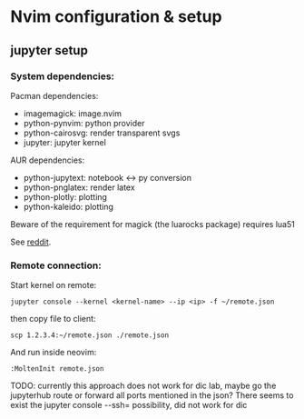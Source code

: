 # Nvim configuration & setup


## jupyter setup

### System dependencies:

Pacman dependencies:
* imagemagick: image.nvim
* python-pynvim: python provider
* python-cairosvg: render transparent svgs
* jupyter: jupyter kernel


AUR dependencies:
* python-jupytext: notebook <-> py conversion
* python-pnglatex: render latex
* python-plotly: plotting
* python-kaleido: plotting

Beware of the requirement for magick (the luarocks package) requires lua51


See [reddit](https://www.reddit.com/r/neovim/comments/17ynpg2/how_to_edit_jupyter_notebooks_in_neovim_with_very/).

### Remote connection:
Start kernel on remote:
```shell
jupyter console --kernel <kernel-name> --ip <ip> -f ~/remote.json
```

then copy file to client:
```shell
scp 1.2.3.4:~/remote.json ./remote.json
```

And run inside neovim:
```
:MoltenInit remote.json
```
TODO: currently this approach does not work for dic lab, maybe go the jupyterhub route or forward all ports mentioned in the json?
    There seems to exist the jupyter console --ssh=<ssh-name>  possibility, did not work for dic

